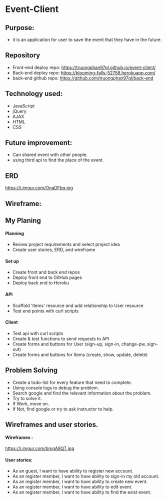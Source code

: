 # Event-Client

## Purpose:
- it is an application for user to save the event that they have in the future.


## Repository
  - Front-end deploy repo: https://truongphan97gl.github.io/event-client/
  - Back-end deploy repo: https://blooming-falls-52758.herokuapp.com/
  - back-end github repo: https://github.com/truongphan97gl/back-end

## Technology used:
- JavaScript
- jQuery
-  AJAX
-  HTML
-  CSS

## Future improvement:
- Can shared event with other people.
- using third api to find the place of the event.

## ERD
https://i.imgur.com/OnaDFbq.jpg

## Wireframe:

## My Planing
#### Planning
- Review project requirements and select project idea
- Create user stories, ERD, and wireframe

#### Set up
- Create front and back end repos
- Deploy front end to GitHub pages
- Deploy back end to Heroku

#### API
- Scaffold 'Items' resource and add relationship to User resource
- Test end points with curl scripts

#### Client
- Test api with curl scripts
- Create & test functions to send requests to API
- Create forms and buttons for User (sign-up, sign-in, change-pw, sign-out)
- Create forms and buttons for Items (create, show, update, delete)

## Problem Solving
- Create a todo-list for every feature that need to complete.
- Using console logs to debug the problem.
- Search google and find the relevant information about the problem.
- Try to solve it.
- If Work, move on.
- If Not, find google or try to ask instructor to help.


## Wireframes and user stories.

#### Wireframes :
https://i.imgur.com/bmqA8QT.jpg

#### User stories:
  - As an guest, I want to have ability to register new account.
  - As an register member, I want to have ability to sign-in my old account.
  - As an register member, I want to have ability to create new event.
  - As an register member, I want to have ability to edit event.
  - As an register member, I want to have ability to find the exist event.
